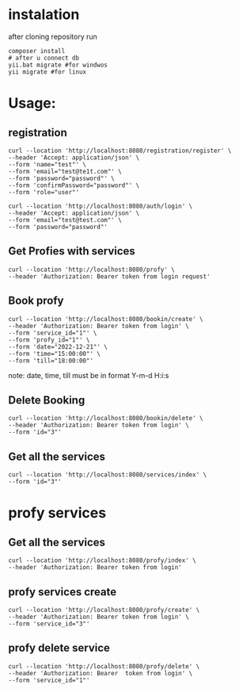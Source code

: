 # instalation
after cloning repository run
```shell
composer install
# after u connect db
yii.bat migrate #for windwos
yii migrate #for linux
```

# Usage:
## registration
```shell
curl --location 'http://localhost:8080/registration/register' \
--header 'Accept: application/json' \
--form 'name="test"' \
--form 'email="test@te1t.com"' \
--form 'password="password"' \
--form 'confirmPassword="password"' \
--form 'role="user"'
```
```shell
curl --location 'http://localhost:8080/auth/login' \
--header 'Accept: application/json' \
--form 'email="test@test.com"' \
--form 'password="password"'
```
## Get Profies with services
```shell
curl --location 'http://localhost:8080/profy' \
--header 'Authorization: Bearer token from login request'
```

## Book profy
```shell
curl --location 'http://localhost:8080/bookin/create' \
--header 'Authorization: Bearer token from login' \
--form 'service_id="1"' \
--form 'profy_id="1"' \
--form 'date="2022-12-21"' \
--form 'time="15:00:00"' \
--form 'till="18:00:00"'
```
note: date, time, till must be in format Y-m-d H:i:s

## Delete Booking
```shell
curl --location 'http://localhost:8080/bookin/delete' \
--header 'Authorization: Bearer token from login' \
--form 'id="3"'
```


## Get all the services
```shell
curl --location 'http://localhost:8080/services/index' \
--form 'id="3"'
```



# profy services
## Get all the services
```shell
curl --location 'http://localhost:8080/profy/index' \
--header 'Authorization: Bearer token from login'
```

## profy services create
```shell
curl --location 'http://localhost:8080/profy/create' \
--header 'Authorization: Bearer token from login' \
--form 'service_id="3"'
```

## profy delete service
```shell
curl --location 'http://localhost:8080/profy/delete' \
--header 'Authorization: Bearer  token from login' \
--form 'service_id="1"'
```